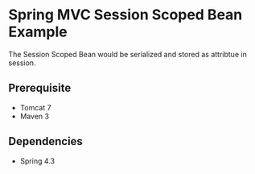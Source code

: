 # Spring MVC Session Scoped Bean Example

The Session Scoped Bean would be serialized and stored as attribtue in session.

## Prerequisite
* Tomcat 7
* Maven 3

## Dependencies
* Spring 4.3


